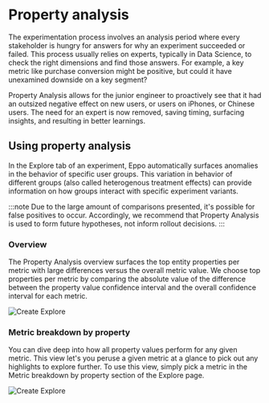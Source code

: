 # Property analysis

The experimentation process involves an analysis period where every stakeholder is hungry for answers for why an experiment succeeded or failed. This process usually relies on experts, typically in Data Science, to check the right dimensions and find those answers. For example, a key metric like purchase conversion might be positive, but could it have unexamined downside on a key segment?

Property Analysis allows for the junior engineer to proactively see that it had an outsized negative effect on new users, or users on iPhones, or Chinese users. The need for an expert is now removed, saving timing, surfacing insights, and resulting in better learnings.

## Using property analysis

In the Explore tab of an experiment, Eppo automatically surfaces anomalies in the behavior of specific user groups. This variation in behavior of different groups (also called heterogenous treatment effects) can provide information on how groups interact with specific experiment variants.

:::note
Due to the large amount of comparisons presented, it's possible for false positives to occur. Accordingly, we recommend that Property Analysis is used to form future hypotheses, not inform rollout decisions.
:::

### Overview

The Property Analysis overview surfaces the top entity properties per metric with large differences versus the overall metric value. We choose top properties per metric by comparing the absolute value of the difference between the property value confidence interval and the overall confidence interval for each metric.

![Create Explore](/img/measuring-experiments/metric-property-overview.png)

### Metric breakdown by property 

You can dive deep into how all property values perform for any given metric. This view let's you peruse a given metric at a glance to pick out any highlights to explore further. To use this view, simply pick a metric in the Metric breakdown by property section of the Explore page.

![Create Explore](/img/measuring-experiments/metric-breakdown-by-property.png)
